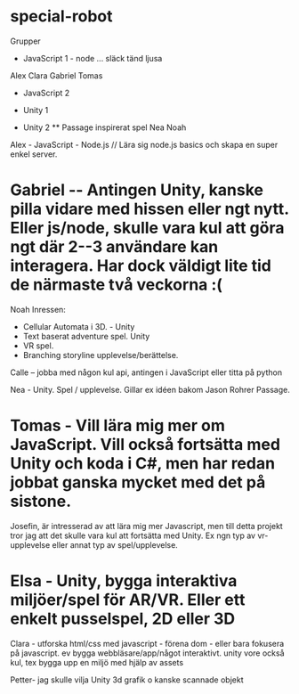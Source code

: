 # special-robot

Grupper

* JavaScript 1 - node ... släck tänd ljusa 

Alex
Clara 
Gabriel
Tomas

* JavaScript 2

* Unity 1

* Unity 2 ** Passage inspirerat spel 
Nea 
Noah 



Alex - JavaScript - Node.js // Lära sig node.js basics och skapa en super enkel server.

# Gabriel -- Antingen Unity, kanske pilla vidare med hissen eller ngt nytt. Eller js/node, skulle vara kul att göra ngt där 2--3 användare kan interagera. Har dock väldigt lite tid de närmaste två veckorna :(

Noah Inressen: 
- Cellular Automata i 3D. - Unity 
- Text baserat adventure spel. Unity 
- VR spel. 
- Branching storyline upplevelse/berättelse. 


Calle – jobba med någon kul api, antingen i JavaScript eller titta på python

Nea - Unity. Spel / upplevelse. Gillar ex idéen bakom Jason Rohrer Passage. 
# Tomas - Vill lära mig mer om JavaScript. Vill också fortsätta med Unity och koda i C#, men har redan jobbat ganska mycket med det på sistone.


Josefin, är intresserad av att lära mig mer Javascript, men till detta projekt tror jag att det skulle vara kul att fortsätta med Unity. Ex ngn typ av vr-upplevelse eller annat typ av spel/upplevelse.
# Elsa - Unity, bygga interaktiva miljöer/spel för AR/VR. Eller ett enkelt pusselspel, 2D eller 3D

Clara - utforska html/css med javascript - förena dom - eller bara fokusera på javascript. ev bygga webbläsare/app/något interaktivt. unity vore också kul, tex bygga upp en miljö med hjälp av assets

Petter- jag skulle vilja Unity 3d grafik o kanske scannade objekt
